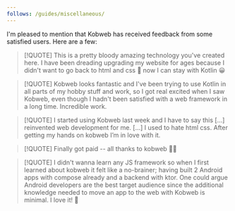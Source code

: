 ```yaml
---
follows: /guides/miscellaneous/
---
```


I'm pleased to mention that Kobweb has received feedback from some satisfied users. Here are a few:

> [!QUOTE]
> This is a pretty bloody amazing technology you've created here. I have been dreading upgrading my website for ages because I didn't want to go back to html and css 🫤 now I can stay with Kotlin 😀

> [!QUOTE]
> Kobweb looks fantastic and I've been trying to use Kotlin in all parts of my hobby stuff and work, so I got real excited when I saw Kobweb, even though I hadn't been satisfied with a web framework in a long time. Incredible work.

> [!QUOTE]
> I started using Kobweb last week and I have to say this [...] reinvented web development for me. [...] I used to hate html css. After getting my hands on kobweb I’m in love with it. 

> [!QUOTE]
> Finally got paid -- all thanks to kobweb 🎉💥 

> [!QUOTE]
> I didn't wanna learn any JS framework so when I first learned about kobweb it felt like a no-brainer; having built 2 Android apps with compose already and a backend with ktor. One could argue Android developers are the best target audience since the additional knowledge needed to move an app to the web with Kobweb is minimal. I love it! 🤩
